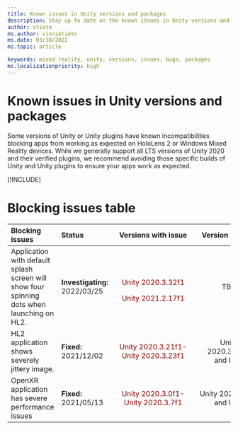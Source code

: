 ```yaml
---
title: Known issues in Unity versions and packages
description: Stay up to date on the known issues in Unity versions and packages.
author: vtieto
ms.author: vinnietieto
ms.date: 03/30/2022
ms.topic: article

keywords: mixed reality, unity, versions, issues, bugs, packages
ms.localizationpriority: high
---
```


# Known issues in Unity versions and packages

Some versions of Unity or Unity plugins have known incompatibilities blocking apps from working as expected on HoloLens 2 or Windows Mixed Reality devices.  While we generally support all LTS versions of Unity 2020 and their verified plugins, we recommend avoiding those specific builds of Unity and Unity plugins to ensure your apps work as expected.

[!INCLUDE[](includes/xr/recommended-version.md)]

# Blocking issues table

| Blocking issues | Status | &nbsp;&nbsp;Versions&nbsp;with&nbsp;issue&nbsp;&nbsp; | &nbsp;&nbsp;Version&nbsp;with&nbsp;fix&nbsp;&nbsp; |
| :----------- | :----- | :--------------: | :--------------: |
| Application with default splash screen will show four spinning dots when launching on HL2. | **Investigating:**<br />2022/03/25 | <p><span style="color:darkred">Unity 2020.3.32f1</span></p><span style="color:darkred">Unity 2021.2.17f1</span> | TBD |
| HL2 application shows severely jittery image. | **Fixed:**<br />2021/12/02 | <span style="color:darkred">Unity 2020.3.21f1-<br />Unity 2020.3.23f1</span> | Unity 2020.3.24f1<br /> and later |
| OpenXR application has severe performance issues | **Fixed:**<br />2021/05/13 | <span style="color:darkred">Unity 2020.3.0f1-<br />Unity 2020.3.7f1</span> | Unity 2020.3.8f1<br /> and later |